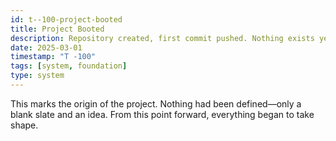 ```yaml
---
id: t--100-project-booted
title: Project Booted
description: Repository created, first commit pushed. Nothing exists yet—just an intention.
date: 2025-03-01
timestamp: "T -100"
tags: [system, foundation]
type: system
---
```


This marks the origin of the project. Nothing had been defined—only a blank slate and an idea. From this point forward, everything began to take shape.

